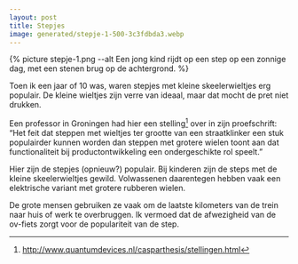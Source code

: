 ```yaml
---
layout: post
title: Stepjes
image: generated/stepje-1-500-3c3fdbda3.webp
---
```


{% picture stepje-1.png --alt Een jong kind rijdt op een step op een zonnige dag, met een stenen brug op de achtergrond. %}

Toen ik een jaar of 10 was, waren stepjes met kleine skeelerwieltjes erg populair. De kleine wieltjes zijn verre van ideaal, maar dat mocht de pret niet drukken.

Een professor in Groningen had hier een stelling[^1] over in zijn proefschrift: “Het feit dat steppen met wieltjes ter grootte van een straatklinker een stuk populairder kunnen worden dan steppen met grotere wielen toont aan dat functionaliteit bij productontwikkeling een ondergeschikte rol speelt.”

Hier zijn de stepjes (opnieuw?) populair. Bij kinderen zijn de steps met de kleine skeelerwieltjes gewild. Volwassenen daarentegen hebben vaak een elektrische variant met grotere rubberen wielen.

De grote mensen gebruiken ze vaak om de laatste kilometers van de trein naar huis of werk te overbruggen. Ik vermoed dat de afwezigheid van de ov-fiets zorgt voor de populariteit van de step.

[^1]: <http://www.quantumdevices.nl/casparthesis/stellingen.html>
